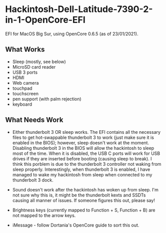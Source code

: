 # Hackintosh-Dell-Latitude-7390-2-in-1-OpenCore-EFI


EFI for MacOS Big Sur, using OpenCore 0.6.5 (as of 23/01/2021). 


## What Works

- Sleep (mostly, see below)
- MicroSD card reader
- USB 3 ports
- HDMI
- Web camera
- touchpad 
- touchscreen
- pen support (with palm rejection)
- keyboard


## What Needs Work

- Either thunderbolt 3 OR sleep works. The EFI contains all the necessary files to get hot-swappable thunderbolt 3 to work (just make sure it is enabled in the BIOS); however, sleep doesn't work at the moment. Disabling thunderbolt 3 in the BIOS will allow the hackintosh to sleep most of the time. When it is disabled, the USB C ports will work for USB drives if they are inserted before booting (causing sleep to break). I think this porblem is due to the thunderbolt 3 controller not waking from sleep properly. Interestingly, when thunderbolt 3 is enabled, I have managed to wake my hackintosh from sleep when connected to my thunderbolt 3 dock.

- Sound doesn't work after the hackintosh has woken up from sleep. I'm not sure why this is, it might be the thunderbolt kexts and SSDTs causing all manner of issues. If someone figures this out, please say!

- Brightness keys (currently mapped to Function + S, Function + B) are not mapped to the arrow keys.

- iMessage - follow Dortania's OpenCore guide to sort this out.
